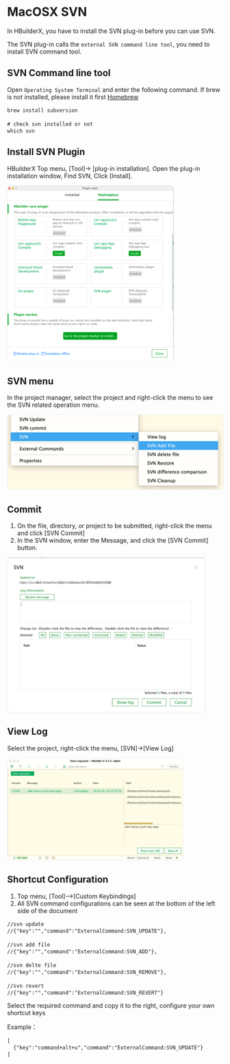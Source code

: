 # MacOSX SVN

In HBuilderX, you have to install the SVN plug-in before you can use SVN.

The SVN plug-in calls the `external SVN command line tool`, you need to install SVN command tool.

## SVN Command line tool

Open `Operating System Terminal` and enter the following command. If brew is not installed, please install it first [Homebrew](https://brew.sh/index_zh-cn)

```
brew install subversion

# check svn installed or not
which svn
```

## Install SVN Plugin

HBuilderX Top menu, [Tool]-> [plug-in installation]. Open the plug-in installation window, Find SVN, Click [Install].

<img src="/static/snapshots/tutorial/source_control/plugin_macosx_en.png" style="zoom:40%; border-radius: 20px;border: 1px solid #eee;" />

## SVN menu

In the project manager, select the project and right-click the menu to see the SVN related operation menu. 

<img src="/static/snapshots/tutorial/source_control/svn_macosx_menu_en.png" style="zoom:50%;border-radius: 5px;border: 1px solid #eee;" />

## Commit

1. On the file, directory, or project to be submitted, right-click the menu and click [SVN Commit]
2. In the SVN window, enter the Message, and click the [SVN Commit] button.

<img src="/static/snapshots/tutorial/source_control/svn_macosx_ci_en.jpg" style="zoom:45%; border: 1px solid #eee;" />

## View Log

Select the project, right-click the menu,  [SVN]->[View Log]

<img src="/static/snapshots/tutorial/source_control/svn_macosx_log_en.jpg" style="zoom:40%; border: 1px solid #eee;border-radius: 20px;" />

## Shortcut Configuration

1. Top menu, [Tool]-->[Custom Keybindings]
2. All SVN command configurations can be seen at the bottom of the left side of the document

```
//svn update
//{"key":"","command":"ExternalCommand:SVN_UPDATE"},

//svn add file
//{"key":"","command":"ExternalCommand:SVN_ADD"},

//svn delte file
//{"key":"","command":"ExternalCommand:SVN_REMOVE"},

//svn revert
//{"key":"","command":"ExternalCommand:SVN_REVERT"}
```

Select the required command and copy it to the right, configure your own shortcut keys

Example：
```
[  
  {"key":"command+alt+u","command":"ExternalCommand:SVN_UPDATE"}
]
```
